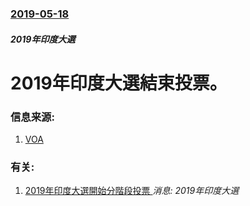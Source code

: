 ### [2019-05-18](/news/2019/05/18/index.md)

##### 2019年印度大選
# 2019年印度大選結束投票。 




### 信息来源:

1. [VOA](https://www.voanews.com/a/curtain-comes-down-on-india-s-marathon-election/4923425.html)

### 有关:

1. [2019年印度大選開始分階段投票 ](/zh/news/2019/04/11/2019年印度大選開始分階段投票.md) _消息: 2019年印度大選_
